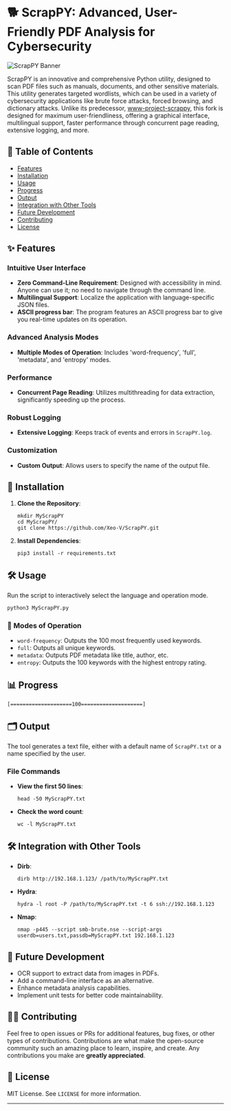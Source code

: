 
# 🐕 ScrapPY: Advanced, User-Friendly PDF Analysis for Cybersecurity

![ScrapPY Banner](banner.png)

ScrapPY is an innovative and comprehensive Python utility, designed to scan PDF files such as manuals, documents, and other sensitive materials. This utility generates targeted wordlists, which can be used in a variety of cybersecurity applications like brute force attacks, forced browsing, and dictionary attacks. Unlike its predecessor, [www-project-scrappy](https://github.com/OWASP/www-project-scrappy), this fork is designed for maximum user-friendliness, offering a graphical interface, multilingual support, faster performance through concurrent page reading, extensive logging, and more. 

## 📑 Table of Contents
- [Features](#-features)
- [Installation](#-installation)
- [Usage](#-usage)
- [Progress](#-progress)
- [Output](#-output)
- [Integration with Other Tools](#-integration-with-other-tools)
- [Future Development](#-future-development)
- [Contributing](#-contributing)
- [License](#-license)

## ✨ Features
### Intuitive User Interface
- **Zero Command-Line Requirement**: Designed with accessibility in mind. Anyone can use it; no need to navigate through the command line.
- **Multilingual Support**: Localize the application with language-specific JSON files.
- **ASCII progress bar**: The program features an ASCII progress bar to give you real-time updates on its operation.
  
### Advanced Analysis Modes
- **Multiple Modes of Operation**: Includes 'word-frequency', 'full', 'metadata', and 'entropy' modes.
  
### Performance
- **Concurrent Page Reading**: Utilizes multithreading for data extraction, significantly speeding up the process.

### Robust Logging
- **Extensive Logging**: Keeps track of events and errors in `ScrapPY.log`.

### Customization
- **Custom Output**: Allows users to specify the name of the output file.

## 💽 Installation

1. **Clone the Repository**:

    ```
    mkdir MyScrapPY
    cd MyScrapPY/
    git clone https://github.com/Xeo-V/ScrapPY.git
    ```
2. **Install Dependencies**:

    ```
    pip3 install -r requirements.txt
    ```

## 🛠 Usage
Run the script to interactively select the language and operation mode.
```bash
python3 MyScrapPY.py
```

### 🚀 Modes of Operation
- `word-frequency`: Outputs the 100 most frequently used keywords.
- `full`: Outputs all unique keywords.
- `metadata`: Outputs PDF metadata like title, author, etc.
- `entropy`: Outputs the 100 keywords with the highest entropy rating.

## 📊 Progress

```
[====================100====================]
```

## 🗂 Output
The tool generates a text file, either with a default name of `ScrapPY.txt` or a name specified by the user.

### File Commands
- **View the first 50 lines**:

    ```
    head -50 MyScrapPY.txt
    ```
- **Check the word count**:

    ```
    wc -l MyScrapPY.txt
    ```

## 🛠 Integration with Other Tools
- **Dirb**:

    ```
    dirb http://192.168.1.123/ /path/to/MyScrapPY.txt
    ```
- **Hydra**:

    ```
    hydra -l root -P /path/to/MyScrapPY.txt -t 6 ssh://192.168.1.123
    ```
- **Nmap**:

    ```
    nmap -p445 --script smb-brute.nse --script-args userdb=users.txt,passdb=MyScrapPY.txt 192.168.1.123
    ```

## 🌟 Future Development
- OCR support to extract data from images in PDFs.
- Add a command-line interface as an alternative.
- Enhance metadata analysis capabilities.
- Implement unit tests for better code maintainability.

## 👩‍💻 Contributing
Feel free to open issues or PRs for additional features, bug fixes, or other types of contributions. Contributions are what make the open-source community such an amazing place to learn, inspire, and create. Any contributions you make are **greatly appreciated**.

## 📄 License
MIT License. See `LICENSE` for more information.

---

